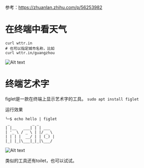 参考：https://zhuanlan.zhihu.com/p/56253982

# 在终端中看天气
```
curl wttr.in
# 也可以指定城市名称，比如
curl wttr.in/guangzhou
```
![Alt text](https://pic3.zhimg.com/80/v2-bfc805870dcb9adbdfd1861f7022c97a_720w.webp)

# 终端艺术字
figlet是一款在终端上显示艺术字的工具。
`sudo apt install figlet`

运行效果

```
╰─$ echo hello | figlet
 _          _ _       
| |__   ___| | | ___  
| '_ \ / _ \ | |/ _ \ 
| | | |  __/ | | (_) |
|_| |_|\___|_|_|\___/ 
```
![Alt text](https://pic1.zhimg.com/80/v2-be4e97862b8d831089efa87a83f33420_720w.webp)

类似的工具还有toilet，也可以试试。